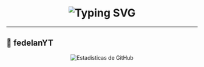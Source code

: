 
<h1 align="center">
  <img src="https://readme-typing-svg.herokuapp.com?font=Fira+Code&size=40&pause=500&color=FF0000&center=blue&vCenter=true&width=500&lines=👑+¡HOLA,+SOY+FedelanYT!+🔥" alt="Typing SVG">
</h1>

---

## 👑 **fedelanYT**

<p align="center">
  <img src="https://github-readme-stats.vercel.app/api?username=fedelanYT&repo=fedelanYT&show_icons=true&theme=radical&hide_border=true" alt="Estadísticas de GitHub">
